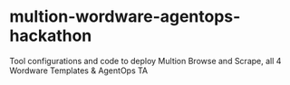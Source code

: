 # multion-wordware-agentops-hackathon
Tool configurations and code to deploy Multion Browse and Scrape, all 4 Wordware Templates &amp; AgentOps TA
